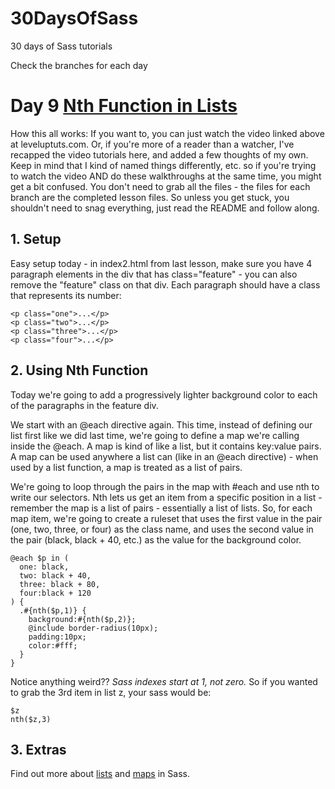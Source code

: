 30DaysOfSass
============

30 days of Sass tutorials

Check the branches for each day

# Day 9 [Nth Function in Lists](http://leveluptuts.com/tutorials/sass-tutorials/9-nth-function-lists)
How this all works:  If you want to, you can just watch the video linked above at leveluptuts.com. Or, if you're more of a reader than a watcher, I've recapped the video tutorials here, and added a few thoughts of my own. Keep in mind that I kind of named things differently, etc. so if you're trying to watch the video AND do these walkthroughs at the same time, you might get a bit confused. You don't need to grab all the files - the files for each branch are the completed lesson files. So unless you get stuck, you shouldn't need to snag everything, just read the README and follow along.

## 1. Setup
Easy setup today - in index2.html from last lesson, make sure you have 4 paragraph elements in the div that has class="feature" - you can also remove the "feature" class on that div.  Each paragraph should have a class that represents its number:
```
<p class="one">...</p>
<p class="two">...</p>
<p class="three">...</p>
<p class="four">...</p>
```

## 2. Using Nth Function
Today we're going to add a progressively lighter background color to each of the paragraphs in the feature div.

We start with an @each directive again.  This time, instead of defining our list first like we did last time, we're going to define a map we're calling inside the @each.  A map is kind of like a list, but it contains key:value pairs.
A map can be used anywhere a list can (like in an @each directive) - when used by a list function, a map is treated as a list of pairs.

We're going to loop through the pairs in the map with #each and use nth to write our selectors.  Nth lets us get an item from a specific position in a list - remember the map is a list of pairs - essentially a list of lists.
So, for each map item, we're going to create a ruleset that uses the first value in the pair (one, two, three, or four) as the class name, and uses the second value in the pair (black, black + 40, etc.) as the value for the background color.

```
@each $p in (
  one: black,
  two: black + 40,
  three: black + 80,
  four:black + 120
) {
  .#{nth($p,1)} {
    background:#{nth($p,2)};
    @include border-radius(10px);
    padding:10px;
    color:#fff;
  }
}
```

Notice anything weird??  *Sass indexes start at 1, not zero.*  So if you wanted to grab the 3rd item in list z, your sass would be:

```
$z
nth($z,3)
```


## 3. Extras
Find out more about [lists](http://sass-lang.com/documentation/file.SASS_REFERENCE.html#lists) and [maps](http://sass-lang.com/documentation/file.SASS_REFERENCE.html#maps) in Sass.